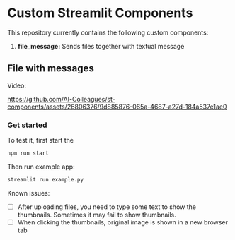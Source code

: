 # Custom Streamlit Components

This repository currently contains the following custom components:
1. **file_message:** Sends files together with textual message

## File with messages

Video:


https://github.com/AI-Colleagues/st-components/assets/26806376/9d885876-065a-4687-a27d-184a537e1ae0



### Get started

To test it, first start the 
```bash
npm run start
```

Then run example app:
```bash
streamlit run example.py
```

Known issues:

* [ ] After uploading files, you need to type some text to show the thumbnails. Sometimes it may fail to show thumbnails.
* [ ] When clicking the thumbnails, original image is shown in a new browser tab

